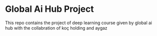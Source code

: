 # Global Ai Hub Project
This repo contains the project of deep learning course given by global ai hub with the collabration of koç holding and aygaz

